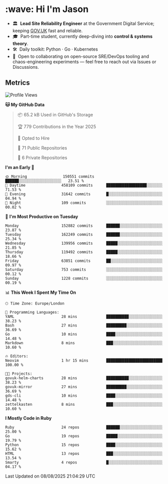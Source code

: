 <h1 align="left" id="jason-title">:wave: Hi I'm Jason</h1>

- 🏛️ &nbsp;**Lead Site Reliability Engineer** at the Government Digital Service; keeping [GOV.UK](https://www.gov.uk/) fast and reliable.
- 🎓 &nbsp;Part-time student, currently deep-diving into **control & systems theory**.  
- 🛠️ &nbsp;Daily toolkit: Python · Go · Kubernetes  
- 🤝 &nbsp;Open to collaborating on open-source SRE/DevOps tooling and chaos-engineering experiments — feel free to reach out via Issues or Discussions.


<h2>Metrics</h2>

<!--START_SECTION:waka-->
![Profile Views](http://img.shields.io/badge/Profile%20Views-2-blue)

**🐱 My GitHub Data** 

> 📦 65.2 kB Used in GitHub's Storage 
 > 
> 🏆 779 Contributions in the Year 2025
 > 
> 💼 Opted to Hire
 > 
> 📜 71 Public Repositories 
 > 
> 🔑 6 Private Repositories 
 > 
**I'm an Early 🐤** 

```text
🌞 Morning                150551 commits      ██████░░░░░░░░░░░░░░░░░░░   23.51 % 
🌆 Daytime                458109 commits      ██████████████████░░░░░░░   71.53 % 
🌃 Evening                31642 commits       █░░░░░░░░░░░░░░░░░░░░░░░░   04.94 % 
🌙 Night                  109 commits         ░░░░░░░░░░░░░░░░░░░░░░░░░   00.02 % 
```
📅 **I'm Most Productive on Tuesday** 

```text
Monday                   152882 commits      ██████░░░░░░░░░░░░░░░░░░░   23.87 % 
Tuesday                  162249 commits      ██████░░░░░░░░░░░░░░░░░░░   25.34 % 
Wednesday                139956 commits      █████░░░░░░░░░░░░░░░░░░░░   21.85 % 
Thursday                 119492 commits      █████░░░░░░░░░░░░░░░░░░░░   18.66 % 
Friday                   63851 commits       ██░░░░░░░░░░░░░░░░░░░░░░░   09.97 % 
Saturday                 753 commits         ░░░░░░░░░░░░░░░░░░░░░░░░░   00.12 % 
Sunday                   1228 commits        ░░░░░░░░░░░░░░░░░░░░░░░░░   00.19 % 
```


📊 **This Week I Spent My Time On** 

```text
🕑︎ Time Zone: Europe/London

💬 Programming Languages: 
YAML                     28 mins             ██████████░░░░░░░░░░░░░░░   38.23 % 
Bash                     27 mins             █████████░░░░░░░░░░░░░░░░   36.69 % 
Go                       10 mins             ████░░░░░░░░░░░░░░░░░░░░░   14.48 % 
Markdown                 8 mins              ███░░░░░░░░░░░░░░░░░░░░░░   10.60 % 

🔥 Editors: 
Neovim                   1 hr 15 mins        █████████████████████████   100.00 % 

🐱‍💻 Projects: 
govuk-helm-charts        28 mins             ██████████░░░░░░░░░░░░░░░   38.23 % 
govuk-mirror             27 mins             █████████░░░░░░░░░░░░░░░░   36.69 % 
gds-cli                  10 mins             ████░░░░░░░░░░░░░░░░░░░░░   14.48 % 
zettelkasten             8 mins              ███░░░░░░░░░░░░░░░░░░░░░░   10.60 % 
```

**I Mostly Code in Ruby** 

```text
Ruby                     24 repos            ██████░░░░░░░░░░░░░░░░░░░   25.00 % 
Go                       19 repos            █████░░░░░░░░░░░░░░░░░░░░   19.79 % 
Python                   15 repos            ████░░░░░░░░░░░░░░░░░░░░░   15.62 % 
HTML                     13 repos            ███░░░░░░░░░░░░░░░░░░░░░░   13.54 % 
Smarty                   4 repos             █░░░░░░░░░░░░░░░░░░░░░░░░   04.17 % 
```




 Last Updated on 08/08/2025 21:04:29 UTC
<!--END_SECTION:waka-->

<!-- links -->

[issues page]: https://github.com/jasonBirchall/jasonBirchall/issues "jasonBirchall/issues"
